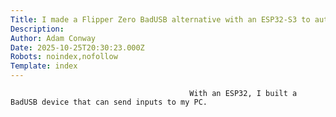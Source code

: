 ```yaml
---
Title: I made a Flipper Zero BadUSB alternative with an ESP32-S3 to automate my PC
Description: 
Author: Adam Conway
Date: 2025-10-25T20:30:23.000Z
Robots: noindex,nofollow
Template: index
---
```


                                            With an ESP32, I built a BadUSB device that can send inputs to my PC.
                                        